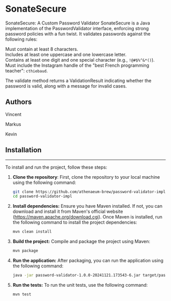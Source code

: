 # SonateSecure

SonateSecure: A Custom Password Validator
SonateSecure is a Java implementation of the PasswordValidator interface, enforcing strong password policies with a fun twist. It validates passwords against the following rules:

Must contain at least 8 characters.
<br>
Includes at least one uppercase and one lowercase letter.
<br>
Contains at least one digit and one special character (e.g., ```!@#$%^&*()```).
<br>
Must include the Instagram handle of the "best French programming teacher": ```cthiebaud```.

The validate method returns a ValidationResult indicating whether the password is valid, along with a message for invalid cases.

## Authors

Vincent

Markus

Kevin


## Installation

---

To install and run the project, follow these steps:

1. **Clone the repository**:
   First, clone the repository to your local machine using the following command:

   ```sh
   git clone https://github.com/athenaeum-brew/password-validator-impl.git
   cd password-validator-impl

   ```

2. **Install dependencies:**
   Ensure you have Maven installed. If not, you can download and install it from Maven's official website (https://maven.apache.org/download.cgi). Once Maven is installed, run the following command to install the project dependencies:

    ````sh
    mvn clean install


3. **Build the project:**
Compile and package the project using Maven:

    ````sh
    mvn package


4. **Run the application:**
After packaging, you can run the application using the following command: 

   ````sh
   java -jar password-validator-1.0.0-20241121.173543-6.jar target/password_validator-1.0-SNAPSHOT.jar
   

5. **Run the tests:**
To run the unit tests, use the following command:

   ```sh
   mvn test
   ````